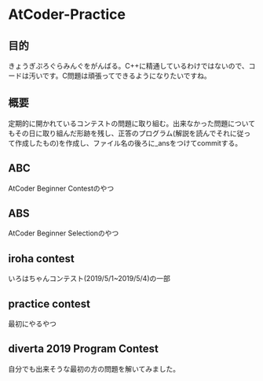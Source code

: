# AtCoder-Practice

## 目的
きょうぎぷろぐらみんぐをがんばる。C++に精通しているわけではないので、コードは汚いです。C問題は頑張ってできるようになりたいですね。

## 概要
定期的に開かれているコンテストの問題に取り組む。出来なかった問題についてもその日に取り組んだ形跡を残し、正答のプログラム(解説を読んでそれに従って作成したもの)を作成し、ファイル名の後ろに_ansをつけてcommitする。

## ABC
AtCoder Beginner Contestのやつ

## ABS
AtCoder Beginner Selectionのやつ

## iroha contest
いろはちゃんコンテスト(2019/5/1~2019/5/4)の一部

## practice contest
最初にやるやつ

## diverta 2019 Program Contest
自分でも出来そうな最初の方の問題を解いてみました。
